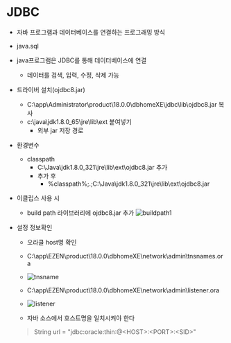 # JDBC
- 자바 프로그램과 데이터베이스를 연결하는 프로그래밍 방식
- java.sql
- java프로그램은 JDBC를 통해 데이터베이스에 연결
  - 데이터를 검색, 입력, 수정, 삭제 가능
- 드라이버 설치(ojdbc8.jar)
  - C:\app\Administrator\product\18.0.0\dbhomeXE\jdbc\lib\ojdbc8.jar 복사
  - c:\java\jdk1.8.0_65\jre\lib\ext 붙여넣기
    - 외부 jar 저장 경로
- 환경변수
  - classpath
    - C:\Java\jdk1.8.0_321\jre\lib\ext\ojdbc8.jar 추가
    - 추가 후
      - %classpath%;.;C:\Java\jdk1.8.0_321\jre\lib\ext\ojdbc8.jar
- 이클립스 사용 시
  - build path 라이브러리에 ojdbc8.jar 추가
![buildpath1](https://user-images.githubusercontent.com/99188096/160969575-38e10e38-5998-4fd9-806e-4d5bb0682358.jpg)   

- 설정 정보확인
  - 오라클 host명 확인
  - C:\app\EZEN\product\18.0.0\dbhomeXE\network\admin\tnsnames.ora
  - ![tnsname](https://user-images.githubusercontent.com/99188096/160970788-39baeb57-bef6-429f-a408-df815830c304.PNG)

  - C:\app\EZEN\product\18.0.0\dbhomeXE\network\admin\listener.ora
  - ![listener](https://user-images.githubusercontent.com/99188096/160970937-94099905-8703-4dbb-a03a-9c0b53f24495.PNG)
  - 자바 소스에서 호스트명을 일치시켜야 한다   
  > String url = "jdbc:oracle:thin:@\<HOST\>:\<PORT\>:\<SID\>"

